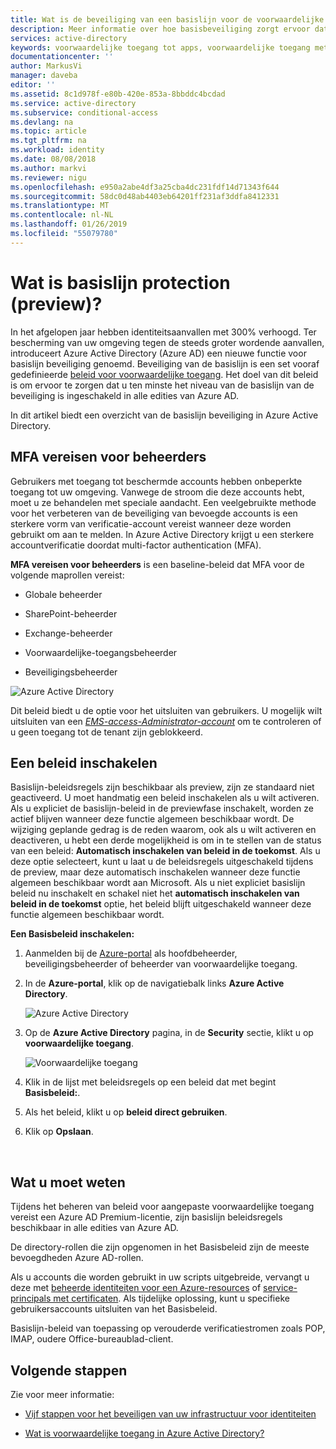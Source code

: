 ```yaml
---
title: Wat is de beveiliging van een basislijn voor de voorwaardelijke toegang van Azure Active Directory? - preview | Microsoft Docs
description: Meer informatie over hoe basisbeveiliging zorgt ervoor dat u ten minste het niveau van de basislijn van de beveiliging is ingeschakeld in uw Azure Active Directory-omgeving hebt.
services: active-directory
keywords: voorwaardelijke toegang tot apps, voorwaardelijke toegang met Azure AD, beveiligde toegang tot bedrijfsresources, beleid voor voorwaardelijke toegang
documentationcenter: ''
author: MarkusVi
manager: daveba
editor: ''
ms.assetid: 8c1d978f-e80b-420e-853a-8bbddc4bcdad
ms.service: active-directory
ms.subservice: conditional-access
ms.devlang: na
ms.topic: article
ms.tgt_pltfrm: na
ms.workload: identity
ms.date: 08/08/2018
ms.author: markvi
ms.reviewer: nigu
ms.openlocfilehash: e950a2abe4df3a25cba4dc231fdf14d71343f644
ms.sourcegitcommit: 58dc0d48ab4403eb64201ff231af3ddfa8412331
ms.translationtype: MT
ms.contentlocale: nl-NL
ms.lasthandoff: 01/26/2019
ms.locfileid: "55079780"
---
```

# <a name="what-is-baseline-protection-preview"></a>Wat is basislijn protection (preview)?  

In het afgelopen jaar hebben identiteitsaanvallen met 300% verhoogd. Ter bescherming van uw omgeving tegen de steeds groter wordende aanvallen, introduceert Azure Active Directory (Azure AD) een nieuwe functie voor basislijn beveiliging genoemd. Beveiliging van de basislijn is een set vooraf gedefinieerde [beleid voor voorwaardelijke toegang](../active-directory-conditional-access-azure-portal.md). Het doel van dit beleid is om ervoor te zorgen dat u ten minste het niveau van de basislijn van de beveiliging is ingeschakeld in alle edities van Azure AD. 

In dit artikel biedt een overzicht van de basislijn beveiliging in Azure Active Directory.


 
## <a name="require-mfa-for-admins"></a>MFA vereisen voor beheerders

Gebruikers met toegang tot beschermde accounts hebben onbeperkte toegang tot uw omgeving. Vanwege de stroom die deze accounts hebt, moet u ze behandelen met speciale aandacht. Een veelgebruikte methode voor het verbeteren van de beveiliging van bevoegde accounts is een sterkere vorm van verificatie-account vereist wanneer deze worden gebruikt om aan te melden. In Azure Active Directory krijgt u een sterkere accountverificatie doordat multi-factor authentication (MFA).  

**MFA vereisen voor beheerders** is een baseline-beleid dat MFA voor de volgende maprollen vereist: 

- Globale beheerder  

- SharePoint-beheerder  

- Exchange-beheerder  

- Voorwaardelijke-toegangsbeheerder  

- Beveiligingsbeheerder  


![Azure Active Directory](./media/baseline-protection/01.png)

Dit beleid biedt u de optie voor het uitsluiten van gebruikers. U mogelijk wilt uitsluiten van een *[EMS-access-Administrator-account](../users-groups-roles/directory-emergency-access.md)* om te controleren of u geen toegang tot de tenant zijn geblokkeerd.


## <a name="enable-a-baseline-policy"></a>Een beleid inschakelen 

Basislijn-beleidsregels zijn beschikbaar als preview, zijn ze standaard niet geactiveerd. U moet handmatig een beleid inschakelen als u wilt activeren. Als u expliciet de basislijn-beleid in de previewfase inschakelt, worden ze actief blijven wanneer deze functie algemeen beschikbaar wordt. De wijziging geplande gedrag is de reden waarom, ook als u wilt activeren en deactiveren, u hebt een derde mogelijkheid is om in te stellen van de status van een beleid: **Automatisch inschakelen van beleid in de toekomst**. Als u deze optie selecteert, kunt u laat u de beleidsregels uitgeschakeld tijdens de preview, maar deze automatisch inschakelen wanneer deze functie algemeen beschikbaar wordt aan Microsoft. Als u niet expliciet basislijn beleid nu inschakelt en schakel niet het **automatisch inschakelen van beleid in de toekomst** optie, het beleid blijft uitgeschakeld wanneer deze functie algemeen beschikbaar wordt.


**Een Basisbeleid inschakelen:**  

1. Aanmelden bij de [Azure-portal](https://portal.azure.com) als hoofdbeheerder, beveiligingsbeheerder of beheerder van voorwaardelijke toegang.

2. In de **Azure-portal**, klik op de navigatiebalk links **Azure Active Directory**.

    ![Azure Active Directory](./media/baseline-protection/02.png)

3. Op de **Azure Active Directory** pagina, in de **Security** sectie, klikt u op **voorwaardelijke toegang**.

    ![Voorwaardelijke toegang](./media/baseline-protection/05.png)

4. Klik in de lijst met beleidsregels op een beleid dat met begint **Basisbeleid:**. 

5. Als het beleid, klikt u op **beleid direct gebruiken**.

6. Klik op **Opslaan**. 
 
  
 

## <a name="what-you-should-know"></a>Wat u moet weten 

Tijdens het beheren van beleid voor aangepaste voorwaardelijke toegang vereist een Azure AD Premium-licentie, zijn basislijn beleidsregels beschikbaar in alle edities van Azure AD.     

De directory-rollen die zijn opgenomen in het Basisbeleid zijn de meeste bevoegdheden Azure AD-rollen. 

Als u accounts die worden gebruikt in uw scripts uitgebreide, vervangt u deze met [beheerde identiteiten voor een Azure-resources](../managed-identities-azure-resources/overview.md) of [service-principals met certificaten](../develop/howto-authenticate-service-principal-powershell.md). Als tijdelijke oplossing, kunt u specifieke gebruikersaccounts uitsluiten van het Basisbeleid. 

Basislijn-beleid van toepassing op verouderde verificatiestromen zoals POP, IMAP, oudere Office-bureaublad-client. 




## <a name="next-steps"></a>Volgende stappen

Zie voor meer informatie:

- [Vijf stappen voor het beveiligen van uw infrastructuur voor identiteiten](https://docs.microsoft.com/azure/security/azure-ad-secure-steps)

- [Wat is voorwaardelijke toegang in Azure Active Directory?](overview.md) 

